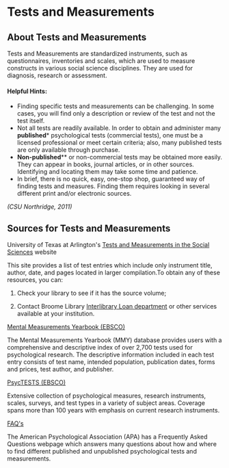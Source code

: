 # Tests and Measurements

## About Tests and Measurements

Tests and Measurements are standardized instruments, such as questionnaires, inventories and scales, which are used to measure constructs in various social science disciplines. They are used for diagnosis, research or assessment.

#### Helpful Hints:

* Finding specific tests and measurements can be challenging. In some cases, you will find only a description or review of the test and not the test itself.
* Not all tests are readily available. In order to obtain and administer many 
  **published**\* psychological tests \(commercial tests\), one must be a licensed professional or meet certain criteria; also, many published tests are only available through purchase.
* **Non-published**\*\* or non-commercial tests may be obtained more easily. They can appear in books, journal articles, or in other sources. Identifying and locating them may take some time and patience.
* In brief, there is no quick, easy, one-stop shop, guaranteed way of finding tests and measures.
  Finding them requires looking in several different print and/or electronic sources.

_\(CSU Northridge, 2011\)_

## Sources for Tests and Measurements

University of Texas at Arlington's [Tests and Measurements in the Social Sciences](http:/www.refworks.com/refshare/?site=020461141200000000/RWWS4A1109852/000251067628646000) website

This site provides a list of test entries which include only instrument title, author, date, and pages located in larger compilation.To obtain any of these resources, you can:

1. Check your library to see if it has the source volume;

2. Contact Broome Library [Interlibrary Loan department](https://library.csuci.edu/services/ill.htm) or other services available at your institution.

[Mental Measurements Yearbook \(EBSCO\)](http:/summit.csuci.edu:2048/login?url=http://search.ebscohost.com/login.aspx?authtype=ip,uid&profile=ehost&defaultdb=mmt)

The Mental Measurements Yearbook \(MMY\) database provides users with a comprehensive and descriptive index of over 2,700 tests used for psychological research. The descriptive information included in each test entry consists of test name, intended population, publication dates, forms and prices, test author, and publisher.

[PsycTESTS \(EBSCO\)](http://summit.csuci.edu/login?url=http://search.ebscohost.com/login.aspx?authtype=ip,uid&profile=ehost&defaultdb=pst)

Extensive collection of psychological measures, research instruments, scales, surveys, and test types in a variety of subject areas. Coverage spans more than 100 years with emphasis on current research instruments.

[FAQ's](http:/www.apa.org/science/programs/testing/find-tests.aspx)

The American Psychological Association \(APA\) has a Frequently Asked Questions webpage which answers many questions about how and where to find different published and unpublished psychological tests and measurements.

